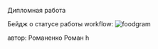 Дипломная работа

Бейдж о статусе работы workflow: ![foodgram](https://github.com/roman7373/foodgram-project-react/workflows/foodgram_workflow/badge.svg)

автор: Романенко Роман h